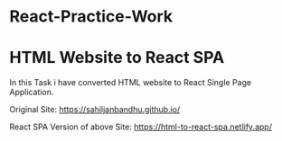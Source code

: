 # React-Practice-Work

# HTML Website to React SPA

In this Task i have converted HTML website to React Single Page Application.

Original Site: https://sahiljanbandhu.github.io/

React SPA Version of above Site: https://html-to-react-spa.netlify.app/
